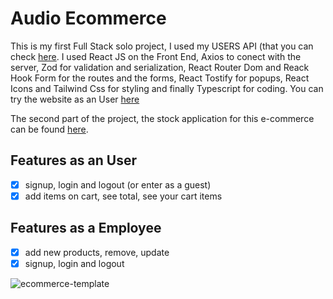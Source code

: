# Audio Ecommerce 
This is my first Full Stack solo project, I used my USERS API (that you can check <a href="https://github.com/carolf32/users-API">here</a>. I used React JS on the Front End, Axios to conect with the server, Zod for validation and serialization, React Router Dom and Reack Hook Form for the routes and the forms, React Tostify for popups, React Icons and Tailwind Css for styling and finally Typescript for coding.
You can try the website as an User <a href="https://audio-ecommerce-template-m89p.vercel.app">here</a>

The second part of the project, the stock application for this e-commerce can be found <a href="https://github.com/carolf32/admin-stock-template/tree/main">here<a/>.

## Features as an User
- [x] signup, login and logout (or enter as a guest)
- [x] add items on cart, see total, see your cart items

## Features as a Employee
- [x] add new products, remove, update 
- [x] signup, login and logout

![ecommerce-template](https://github.com/user-attachments/assets/aa700c93-282f-4d0c-8c27-948ba2231ec9)
